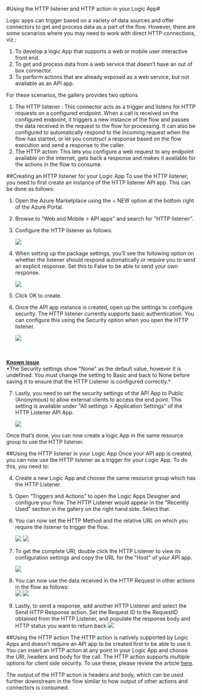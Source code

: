 <properties
   pageTitle="Http Listener and Connector"
   description="Using the HTTP listener and HTTP action in your Logic App"
   services="app-service\logic"
   documentationCenter=".net,nodejs,java"
   authors="anuragdalmia"
   manager="dwrede"
   editor=""/>

<tags
   ms.service="app-service-logic"
   ms.devlang="multiple"
   ms.topic="article"
   ms.tgt_pltfrm="na"
   ms.workload="integration"
   ms.date="07/02/2015"
   ms.author="prkumar"/>


#Using the HTTP listener and HTTP action in your Logic App#

Logic apps can trigger based on a variety of data sources and offer connectors to get and process data as a part of the flow. However, there are some scenarios where you may need to work with direct HTTP connections, viz.:

1.	To develop a logic App that supports a web or mobile user interactive front end.
2.	To get and process data from a web service that doesn’t have an out of box connector.
3.	To perform actions that are already exposed as a web service, but not available as an API app.


For these scenarios, the gallery provides two options

1. The HTTP listener : This connector acts as a trigger and listens for HTTP requests on a configured endpoint. When a call is received on the configured endpoint, it triggers a new instance of the flow and passes the data received in the request to the flow for processing. It can also be configured to automatically respond to the incoming request when the flow has started, or let you construct a response based on the flow execution and send a response to the caller.
2.	The HTTP action: This lets you configure a web request to any endpoint available on the internet, gets back a response and makes it available for the actions in the flow to consume.

##Creating an HTTP listener for your Logic App
To use the HTTP listener, you need to first create an instance of the HTTP listener API app. This can be done as follows:

1.	Open the Azure Marketplace using the + NEW option at the bottom right of the Azure Portal.
2.	Browse to “Web and Mobile > API apps” and search for “HTTP listener”.
3.	Configure the HTTP listener as follows:

	![][1]

4.	When setting up the package settings, you’ll see the following option on whether the listener should respond automatically or require you to send an explicit response. Set this to False to be able to send your own response.

	![][2]

5.	Click OK to create.
6.	Once the API app instance is created, open up the settings to configure security. The HTTP listener currently supports basic authentication. You can configure this using the Security option when you open the HTTP listener.

	![][3]
<br>
<br>
<b><u>Known issue</u></b><br>
*The Security settings show "None" as the default value, however it is undefined. You must change the setting to Basic and back to None before saving it to ensure that the HTTP Listener is configured correctly.*

7. Lastly, you need to set the security settings of the API App to Public (Anonymous) to allow external clients to access the end point. This setting is available under "All settings > Application Settings" of the HTTP Listener API App.

	![][10]

Once that’s done, you can now create a logic App in the same resource group to use the HTTP listener.

##Using the HTTP listener in your Logic App
Once your API app is created, you can now use the HTTP listener as a trigger for your Logic App. To do this, you need to:

4.	Create a new Logic App and choose the same resource group which has the HTTP Listener.
5.	Open “Triggers and Actions” to open the Logic Apps Designer and configure your flow. The HTTP Listener would appear in the “Recently Used” section in the gallery on the right hand side. Select that.
6.	You can now set the HTTP Method and the relative URL on which you require the listener to trigger the flow.<br>

	![][4]
	![][5]

7.	To get the complete URI, double click the HTTP Listener to view its configuration settings and copy the URL for the "Host" of your API app.


	![][6]
8.	You can now use the data received in the HTTP Request in other actions in the flow as follows:<br>
	![][7]
	![][8]
9.	Lastly, to send a response, add another HTTP Listener and select the Send HTTP Response action. Set the Request ID to the RequestID obtained from the HTTP Listener, and populate the response body and HTTP status you want to return back
	![][9]

##Using the HTTP action
The HTTP action is natively supported by Logic Apps and doesn't require an API app to be created first to be able to use it. You can insert an HTTP action at any point in your Logic App and choose the URI, headers and body for the call.
The HTTP action supports multiple options for client side security. To use these, please review the article [here](http://aka.ms/logicapphttpauth).

The output of the HTTP action is headers and body, which can be used further downstream in the flow similar to how output of other actions and connectors is consumed.

<!--Image references-->
[1]: ./media/app-service-logic-connector-http/1.png
[2]: ./media/app-service-logic-connector-http/2.png
[3]: ./media/app-service-logic-connector-http/3.png
[4]: ./media/app-service-logic-connector-http/4.png
[5]: ./media/app-service-logic-connector-http/5.png
[6]: ./media/app-service-logic-connector-http/6.png
[7]: ./media/app-service-logic-connector-http/7.png
[8]: ./media/app-service-logic-connector-http/8.png
[9]: ./media/app-service-logic-connector-http/9.png
[10]: ./media/app-service-logic-connector-http/10.png
